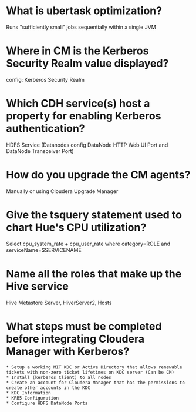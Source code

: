 # What is ubertask optimization?

Runs "sufficiently small" jobs sequentially within a single JVM

# Where in CM is the Kerberos Security Realm value displayed?

config: Kerberos Security Realm

# Which CDH service(s) host a property for enabling Kerberos authentication?

HDFS Service (Datanodes config DataNode HTTP Web UI Port and DataNode Transceiver Port)

# How do you upgrade the CM agents?

Manually or using Cloudera Upgrade Manager

# Give the tsquery statement used to chart Hue's CPU utilization?

Select cpu_system_rate + cpu_user_rate where category=ROLE and serviceName=$SERVICENAME

# Name all the roles that make up the Hive service

Hive Metastore Server, HiverServer2, Hosts

# What steps must be completed before integrating Cloudera Manager with Kerberos?
	* Setup a working MIT KDC or Active Directory that allows renewable tickets with non-zero ticket lifetimes on KDC server (Can be CM)
	* Install (kerberos Client) to all nodes
	* Create an account for Cloudera Manager that has the permissions to create other accounts in the KDC
	* KDC Information
	* KRB5 Configuration
	* Configure HDFS DataNode Ports